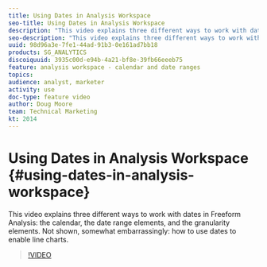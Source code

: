 ```yaml
---
title: Using Dates in Analysis Workspace
seo-title: Using Dates in Analysis Workspace
description: "This video explains three different ways to work with dates in Freeform Analysis: the calendar, the date range elements, and the granularity elements. Not shown, somewhat embarrassingly: how to use dates to enable line charts. "
seo-description: "This video explains three different ways to work with dates in Freeform Analysis: the calendar, the date range elements, and the granularity elements. Not shown, somewhat embarrassingly: how to use dates to enable line charts. "
uuid: 98d96a3e-7fe1-44ad-91b3-0e161ad7bb18
products: SG_ANALYTICS
discoiquuid: 3935c00d-e94b-4a21-bf8e-39fb66eeeb75
feature: analysis workspace - calendar and date ranges
topics: 
audience: analyst, marketer
activity: use
doc-type: feature video
author: Doug Moore
team: Technical Marketing
kt: 2014
---
```


# Using Dates in Analysis Workspace {#using-dates-in-analysis-workspace}

This video explains three different ways to work with dates in Freeform Analysis: the calendar, the date range elements, and the granularity elements. Not shown, somewhat embarrassingly: how to use dates to enable line charts.

>[!VIDEO](https://video.tv.adobe.com/v/24136/?quality=12)